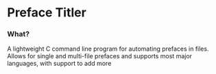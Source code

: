 # Preface Titler

### What?
A lightweight C command line program for automating prefaces in files. Allows for single and multi-file prefaces and supports most major languages, with support to add more


